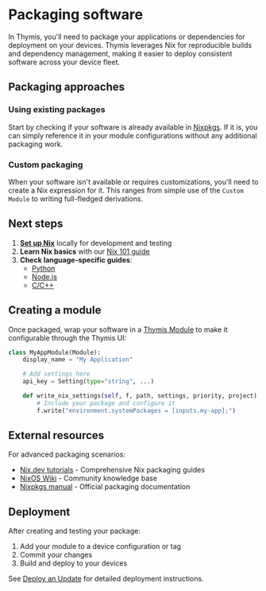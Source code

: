 # Packaging software

In Thymis, you'll need to package your applications or dependencies for deployment on your devices. Thymis leverages Nix for reproducible builds and dependency management, making it easier to deploy consistent software across your device fleet.

## Packaging approaches

### Using existing packages

Start by checking if your software is already available in [Nixpkgs](https://search.nixos.org/packages). If it is, you can simply reference it in your module configurations without any additional packaging work.

### Custom packaging

When your software isn't available or requires customizations, you'll need to create a Nix expression for it. This ranges from simple use of the `Custom Module` to writing full-fledged derivations.

## Next steps

1. **[Set up Nix](packaging-software/setting-up-nix.md)** locally for development and testing
2. **Learn Nix basics** with our [Nix 101 guide](packaging-software/nix-101.md)
3. **Check language-specific guides**:
   - [Python](packaging-software/languages.md#python)
   - [Node.js](packaging-software/languages.md#nodejs)
   - [C/C++](packaging-software/languages.md#cc)

## Creating a module

Once packaged, wrap your software in a [Thymis Module](thymis-modules.md) to make it configurable through the Thymis UI:

```python
class MyAppModule(Module):
    display_name = "My Application"

    # Add settings here
    api_key = Setting(type="string", ...)

    def write_nix_settings(self, f, path, settings, priority, project):
        # Include your package and configure it
        f.write("environment.systemPackages = [inputs.my-app];")
```

## External resources

For advanced packaging scenarios:

- [Nix.dev tutorials](https://nix.dev/tutorials) - Comprehensive Nix packaging guides
- [NixOS Wiki](https://wiki.nixos.org/wiki/NixOS_Wiki) - Community knowledge base
- [Nixpkgs manual](https://nixos.org/manual/nixpkgs/stable/) - Official packaging documentation

## Deployment

After creating and testing your package:

1. Add your module to a device configuration or tag
2. Commit your changes
3. Build and deploy to your devices

See [Deploy an Update](../device-lifecycle/update.md) for detailed deployment instructions.
